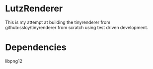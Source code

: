 # LutzRenderer
This is my attempt at building the tinyrenderer from github:ssloy/tinyrenderer
from scratch using test driven development.

# Dependencies
libpng12
